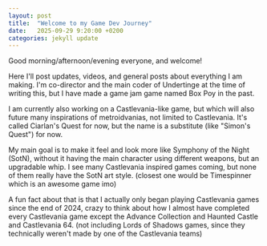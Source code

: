 ```yaml
---
layout: post
title:  "Welcome to my Game Dev Journey"
date:   2025-09-29 9:20:00 +0200
categories: jekyll update
---
```

Good morning/afternoon/evening everyone, and welcome!

Here I'll post updates, videos, and general posts about everything I am making.
I'm co-director and the main coder of Undertinge at the time of writing this, but I have made a game jam game named Box Poy in the past.

I am currently also working on a Castlevania-like game, but which will also future many inspirations of metroidvanias, not limited to Castlevania. It's called Ciarlan's Quest for now, but the name is a substitute (like "Simon's Quest") for now.

My main goal is to make it feel and look more like Symphony of the Night (SotN), without it having the main character using different weapons, but an upgradable whip. I see many Castlevania inspired games coming, but none of them really have the SotN art style. (closest one would be Timespinner which is an awesome game imo)

A fun fact about that is that I actually only began playing Castlevania games since the end of 2024, crazy to think about how I almost have completed every Castlevania game except the Advance Collection and Haunted Castle and Castlevania 64. (not including Lords of Shadows games, since they technically weren't made by one of the Castlevania teams)